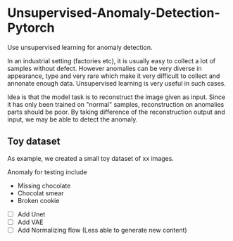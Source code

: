 # Unsupervised-Anomaly-Detection-Pytorch
Use unsupervised learning for anomaly detection.

In an industrial setting (factories etc), it is usually easy to collect a lot of samples without defect. However anomalies can be very diverse in appearance, type and very rare which make it very difficult to collect and annonate enough data. Unsupervised learning is very useful in such cases.

Idea is that the model task is to reconstruct the image given as input. Since it has only been trained on "normal" samples, reconstruction on anomalies parts should be poor. By taking difference of the reconstruction output and input, we may be able to detect the anomaly.

## Toy dataset
As example, we created a small toy dataset of xx images.

Anomaly for testing include
- Missing chocolate
- Chocolat smear
- Broken cookie

- [ ] Add Unet
- [ ] Add VAE
- [ ] Add Normalizing flow (Less able to generate new content)